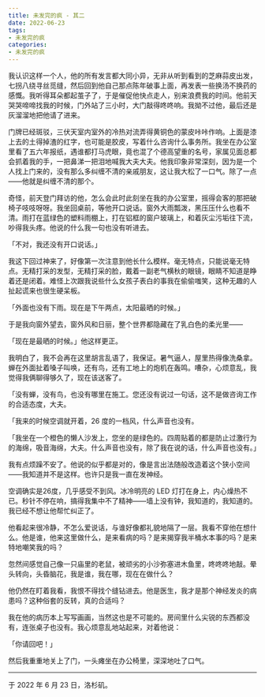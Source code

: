 ```yaml
---
title: 未发完的疯 - 其二
date: 2022-06-23
tags:
- 未发完的疯
categories:
- 未发完的疯
---
```


我认识这样一个人，他的所有发言都大同小异，无非从听到看到的芝麻蒜皮出发，七拐八绕寻丝觅缝，然后回到他自己那点陈年破事上面，再发表一些换汤不换药的感慨。我听得耳朵都起茧子了，于是催促他快点走人，别来浪费我的时间。他前天哭哭啼啼找我的时候，门外站了三小时，大门敲得咚咚响。我拗不过他，最后还是灰溜溜地把他请了进来。

门牌已经斑驳，三伏天室内室外的冷热对流弄得黄铜色的蒙皮咔咔作响。上面是漆上去的土得掉渣的红字，也可能是胶皮，写着什么咨询什么事务所。我坐在办公室里看了五六年报纸，遇谁都打马虎眼，竟也混了个德高望重的名号，家属见面总都会抓着我的手，一把鼻涕一把泪地喊我大夫大夫。他我印象非常深刻，因为是一个人找上门来的，没有那么多纠缠不清的亲戚朋友，这让我大松了一口气。除了一点——他就是纠缠不清的那个。

奇怪，前天登门拜访的他，怎么会此时此刻坐在我的办公室里，摇得会客的那把破椅子吱吱呀呀。我坐回桌前，等他开口说话。窗外大雨瓢泼，黑压压什么也看不清。雨打在蓝绿色的塑料雨棚上，打在铝框的窗户玻璃上，和着灰尘污垢往下流，吵得我头疼。他说的什么我一句也没有听进去。

「不对，我还没有开口说话。」

我这下回过神来了，好像第一次注意到他长什么模样。毫无特点，只能说毫无特点。无精打采的发型，无精打采的脸，戴着一副老气横秋的眼镜，眼睛不知道是睁着还是闭着。难怪上次跟我说些什么女孩子表白的事我在偷偷嗤笑，这种无趣的人扯起谎来也很生硬呆板。

「外面也没有下雨。现在是下午两点，太阳最晒的时候。」

于是我向窗外望去，窗外风和日丽，整个世界都隐藏在了乳白色的柔光里——

「现在是最晒的时候。」他这样更正。

我明白了，我不会再在这里胡言乱语了，我保证。暑气逼人，屋里热得像洗桑拿。蝉在外面扯着嗓子叫唤，还有鸟，还有工地上的炮机在轰鸣。嘈杂，心烦意乱，我觉得我俩聊得够久了，现在该送客了。

「没有蝉，没有鸟，也没有哪里在施工。您还没有说过一句话，这不是做咨询工作的合适态度，大夫。

「我来的时候空调就开着，26 度的一档风，什么声音也没有。

「我坐在一个橙色的懒人沙发上，您坐的是绿色的。四周贴着的都是防止过激行为的海绵，吸音海绵，大夫。什么声音也没有，除了我在说的话，什么声音也没有。」

我有点烦躁不安了。他说的似乎都是对的，像是言出法随般改造着这个狭小空间——我知道并不是这样。也许只是我一直在发神经。

空调确实是26度，几乎感受不到风。冰冷明亮的 LED 灯打在身上，内心燥热不已。秒针不停在响，搞得我集中不了精神——墙上没有钟，我知道的，我知道的。我已经不想让他帮忙纠正了。

他看起来很冷静，不怎么爱说话，与谁好像都礼貌地隔了一层。我看不穿他在想什么。他是谁，他来这里做什么，是来看病的吗？是来揭穿我半桶水本事的吗？是来特地嘲笑我的吗？

忽然间感觉自己像一只庙里的老鼠，被顽劣的小沙弥塞进木鱼里，咚咚咚地敲。晕头转向，头昏脑花，我是谁，我在哪，现在在做什么？

他仍然在盯着我看，我恨不得找个缝钻进去。他是医生，我才是那个神经发炎的病患吗？这种俗套的反转，真的合适吗？

我在他的病历本上写写画画，当然这也是不可能的。房间里什么尖锐的东西都没有，连张桌子也没有。我心烦意乱地站起来，对着他说：

「你请回吧！」

然后我重重地关上了门，一头瘫坐在办公椅里，深深地吐了口气。

------

于 2022 年 6 月 23 日，洛杉矶。
